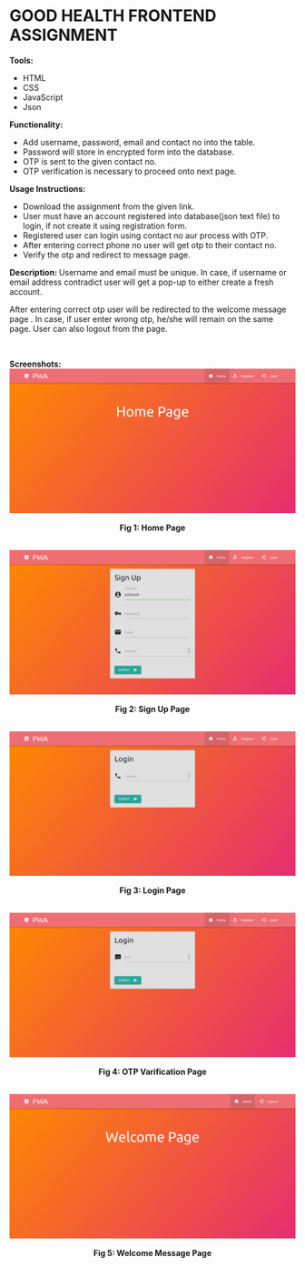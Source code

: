<h1>GOOD HEALTH FRONTEND ASSIGNMENT</h1>

<b>Tools:</b>
<ul><li> HTML </li><li> CSS </li><li> JavaScript </li><li> Json</li></ul>

<b>Functionality: </b>
<ul><li>Add username, password, email and contact no into the table.</li><li>Password will store in encrypted form into the database. </li><li> OTP is sent to the given contact no.</li><li>OTP verification is necessary to proceed onto next page. </li></ul>

<b>Usage Instructions: </b> <ul><li> Download the assignment from the given link. </li><li> User must have an account registered into database(json text file) to login, if not create it using registration form. </li><li> Registered user can login using contact no aur process with OTP.</li><li> After entering correct phone no  user will get  otp to their contact no.</li><li> Verify the otp and redirect to message page. </li></ul>

<b>Description: </b>
Username and email must be unique. In case, if username or email address contradict user will get a pop-up to either create a fresh account.  </p>
<p>After entering correct otp user will be redirected to the welcome message page . In case, if user enter wrong otp, he/she will remain on the same page.
 User can also logout from the page. </p><br>


<b>Screenshots: </b>
 <img src="home page.jpeg">
  <p align="center"><b>Fig 1: Home Page</b></p><br>

  <img src="sign up page.jpeg">
  <p align="center"><b>Fig 2: Sign Up Page</b></p><br>

<img src="login page.jpeg">
<p align="center"><b>Fig 3: Login Page</b></p><br>
<img src="otp varification.jpeg">
<p align="center"><b>Fig 4: OTP Varification Page</b></p><br>
<img src="welcome message page.jpeg">
<p align="center"><b>Fig 5: Welcome Message Page</b></p>

